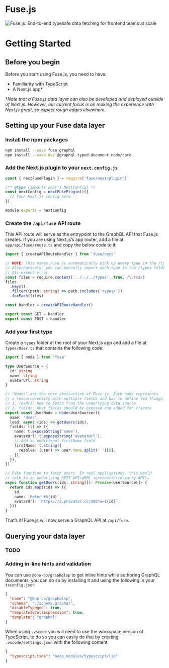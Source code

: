 # Fuse.js

![Fuse.js: End-to-end typesafe data fetching for frontend teams at scale](https://images.ctfassets.net/yq1dddfl2vc7/6EDzUh3emBY3uQqoxulmPA/037e0ca78ddd7aab9c04dd520b2ca38e/fusejs-twitter-header.png)

# Getting Started

## Before you begin

Before you start using Fuse.js, you need to have:

- Familiarity with TypeScript
- A Next.js app\*

\*_Note that a Fuse.js data layer can also be developed and deployed outside of Next.js. However, our current focus is on making the experience with Next.js great, so expect rough edges elsewhere._

## Setting up your Fuse data layer

### Install the npm packages

```sh npm2yarn
npm install --save fuse graphql
npm install --save-dev @graphql-typed-document-node/core
```

### Add the Next.js plugin to your `next.config.js`

```js
const { nextFusePlugin } = require('fuse/next/plugin')

/** @type {import('next').NextConfig} */
const nextConfig = nextFusePlugin()({
  // Your Next.js config here
})

module.exports = nextConfig
```

### Create the `/api/fuse` API route

This API route will serve as the entrypoint to the GraphQL API that Fuse.js creates. If you are using Next.js’s app router, add a file at `app/api/fuse/route.ts` and copy the below code to it:

```ts
import { createAPIRouteHandler } from 'fuse/next'

// NOTE: This makes Fuse.js automatically pick up every type in the /types folder
// Alternatively, you can manually import each type in the /types folder and remove this snippet
// @ts-expect-error
const files = require.context('../../../types', true, /\.ts$/)
files
  .keys()
  .filter((path: string) => path.includes('types/'))
  .forEach(files)

const handler = createAPIRouteHandler()

export const GET = handler
export const POST = handler
```

### Add your first type

Create a `types` folder at the root of your Next.js app and add a file at `types/User.ts` that contains the following code:

```ts
import { node } from 'fuse'

type UserSource = {
  id: string
  name: string
  avatarUrl: string
}

// "Nodes" are the core abstraction of Fuse.js. Each node represents
// a resource/entity with multiple fields and has to define two things:
// 1. load(): How to fetch from the underlying data source
// 2. fields: What fields should be exposed and added for clients
export const UserNode = node<UserSource>({
  name: 'User',
  load: async (ids) => getUsers(ids),
  fields: (t) => ({
    name: t.exposeString('name'),
    avatarUrl: t.exposeString('avatarUrl'),
    // Add an additional firstName field
    firstName: t.string({
      resolve: (user) => user.name.split(' ')[0],
    }),
  }),
})

// Fake function to fetch users. In real applications, this would
// talk to an underlying REST API/gRPC service/third-party API/…
async function getUsers(ids: string[]): Promise<UserSource[]> {
  return ids.map((id) => ({
    id,
    name: `Peter #${id}`,
    avatarUrl: `https://i.pravatar.cc/300?u=${id}`,
  }))
}
```

That’s it! Fuse.js will now serve a GraphQL API at `/api/fuse`.

## Querying your data layer

### TODO

### Adding in-line hints and validation

You can use `@0no-co/graphqlsp` to get inline hints while authoring GraphQL documents, you can do so by installing it
and using the following in your `tsconfig.json`

```json
{
  "name": "@0no-co/graphqlsp",
  "schema": "./schema.graphql",
  "disableTypegen": true,
  "templateIsCallExpression": true,
  "template": "graphql"
}
```

When using `.vscode` you will need to use the workspace version of TypeScript, to do so you can easily do that by creating
`.vscode/settings.json` with the following content

```json
{
  "typescript.tsdk": "node_modules/typescript/lib"
}
```
